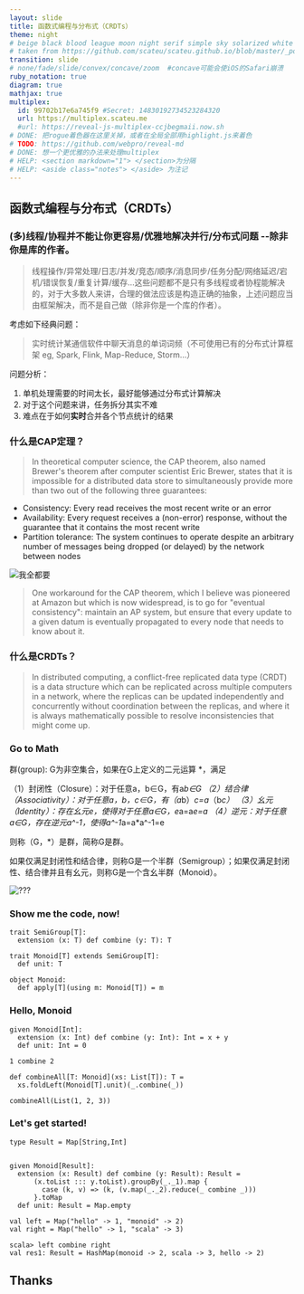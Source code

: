 ```yaml
---
layout: slide
title: 函数式编程与分布式（CRDTs）
theme: night
# beige black blood league moon night serif simple sky solarized white
# taken from https://github.com/scateu/scateu.github.io/blob/master/_posts/2016-12-30-reveal-demo.md
transition: slide 
# none/fade/slide/convex/concave/zoom  #concave可能会使iOS的Safari崩溃
ruby_notation: true
diagram: true
mathjax: true
multiplex:
  id: 99702b17e6a745f9 #Secret: 14830192734523284320
  url: https://multiplex.scateu.me
  #url: https://reveal-js-multiplex-ccjbegmaii.now.sh
# DONE: 把rogue着色器在这里关掉，或者在全局全部用highlight.js来着色
# TODO: https://github.com/webpro/reveal-md
# DONE: 想一个更优雅的办法来处理multiplex
# HELP: <section markdown="1"> </section>为分隔
# HELP: <aside class="notes"> </aside> 为注记
---
```


<section markdown="1">

# 函数式编程与分布式（CRDTs）

</section>

<section markdown="1">

### (多)线程/协程并不能让你更容易/优雅地解决并行/分布式问题 --除非你是库的作者。

> 线程操作/异常处理/日志/并发/竞态/顺序/消息同步/任务分配/网络延迟/宕机/错误恢复/重复计算/缓存...这些问题都不是只有多线程或者协程能解决的，对于大多数人来讲，合理的做法应该是构造正确的抽象，上述问题应当由框架解决，而不是自己做（除非你是一个库的作者）。

</section>


<section markdown="1">

考虑如下经典问题：

> 实时统计某通信软件中聊天消息的单词词频（不可使用已有的分布式计算框架 eg, Spark, Flink, Map-Reduce, Storm...）

</section>



<section markdown="1">

问题分析：

1. 单机处理需要的时间太长，最好能够通过分布式计算解决
2. 对于这个问题来讲，任务拆分其实不难
3. 难点在于如何**实时**合并各个节点统计的结果

</section>

<section markdown="1">

### 什么是CAP定理？

> In theoretical computer science, the CAP theorem, also named Brewer's theorem after computer scientist Eric Brewer, states that it is impossible for a distributed data store to simultaneously provide more than two out of the following three guarantees:

* Consistency: Every read receives the most recent write or an error
* Availability: Every request receives a (non-error) response, without the guarantee that it contains the most recent write
* Partition tolerance: The system continues to operate despite an arbitrary number of messages being dropped (or delayed) by the network between nodes

</section>

<section markdown="1">

![我全都要](https://images.vocus.cc/1f677cef-83db-492c-a5b7-f0b1307247a6)

</section>

<section markdown="1">

> One workaround for the CAP theorem, which I believe was pioneered at Amazon but which is now widespread, is to go for "eventual consistency": maintain an AP system, but ensure that every update to a given datum is eventually propagated to every node that needs to know about it.

</section>

<section markdown="1">

### 什么是CRDTs？

> In distributed computing, a conflict-free replicated data type (CRDT) is a data structure which can be replicated across multiple computers in a network, where the replicas can be updated independently and concurrently without coordination between the replicas, and where it is always mathematically possible to resolve inconsistencies that might come up.

</section>



<section markdown="1">

### Go to Math

群(group): G为非空集合，如果在G上定义的二元运算 *，满足

（1）封闭性（Closure）：对于任意a，b∈G，有a*b∈G
（2）结合律（Associativity）：对于任意a，b，c∈G，有（a*b）*c=a*（b*c）
（3）幺元 （Identity）：存在幺元e，使得对于任意a∈G，e*a=a*e=a
（4）逆元：对于任意a∈G，存在逆元a^-1，使得a^-1*a=a*a^-1=e

则称（G，*）是群，简称G是群。

如果仅满足封闭性和结合律，则称G是一个半群（Semigroup）；如果仅满足封闭性、结合律并且有幺元，则称G是一个含幺半群（Monoid）。

</section>



<section markdown="1">

![???](https://th.bing.com/th/id/OIP.dPx8KZpS6RXz_I8nGePOrwAAAA?pid=Api&rs=1)

</section>

<section markdown="1">

### Show me the code, now!

```
trait SemiGroup[T]:
  extension (x: T) def combine (y: T): T

trait Monoid[T] extends SemiGroup[T]:
  def unit: T

object Monoid:
  def apply[T](using m: Monoid[T]) = m
```

</section>

<section markdown="1">

### Hello, Monoid

```
given Monoid[Int]:
  extension (x: Int) def combine (y: Int): Int = x + y
  def unit: Int = 0

1 combine 2

def combineAll[T: Monoid](xs: List[T]): T =
  xs.foldLeft(Monoid[T].unit)(_.combine(_))

combineAll(List(1, 2, 3))
```

</section>


<section markdown="1">

### Let's get started!


```
type Result = Map[String,Int]


given Monoid[Result]:
  extension (x: Result) def combine (y: Result): Result = 
      (x.toList ::: y.toList).groupBy(_._1).map {
        case (k, v) => (k, (v.map(_._2).reduce(_ combine _)))
      }.toMap
  def unit: Result = Map.empty
```

</section>



<section markdown="1">

```
val left = Map("hello" -> 1, "monoid" -> 2)
val right = Map("hello" -> 1, "scala" -> 3)
```

```
scala> left combine right
val res1: Result = HashMap(monoid -> 2, scala -> 3, hello -> 2)
```

</section>


<section markdown="1">

## Thanks

</section>
